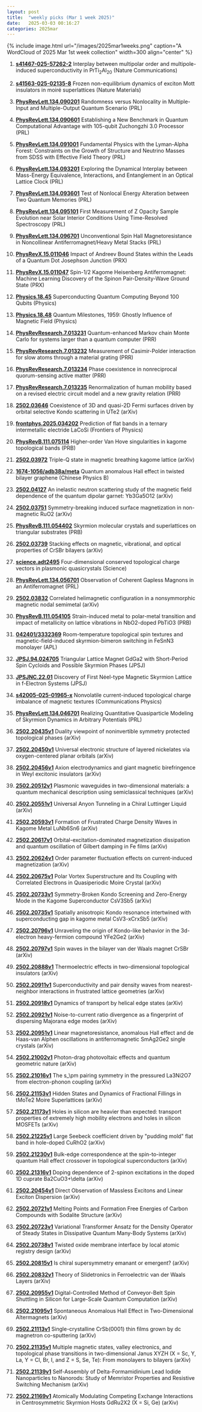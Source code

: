 ```yaml
---
layout: post
title:  "weekly picks (Mar 1 week 2025)"
date:   2025-03-03 00:16:27
categories: 2025mar
---
```


{% include image.html url="/images/2025mar1weeks.png" caption="A WordCloud of 2025 Mar 1st week collection" width=300 align="center" %}






1. **[s41467-025-57262-2](https://www.nature.com/articles/s41467-025-57262-2)** Interplay between multipolar order and multipole-induced superconductivity in PrTi<sub>2</sub>Al<sub>20</sub> (Nature Communications)

1. **[s41563-025-02135-8](https://www.nature.com/articles/s41563-025-02135-8)** Frozen non-equilibrium dynamics of exciton Mott insulators in moiré superlattices (Nature Materials)





1. **[PhysRevLett.134.090201](http://link.aps.org/doi/10.1103/PhysRevLett.134.090201)** Randomness versus Nonlocality in Multiple-Input and Multiple-Output Quantum Scenario (PRL)

1. **[PhysRevLett.134.090601](http://link.aps.org/doi/10.1103/PhysRevLett.134.090601)** Establishing a New Benchmark in Quantum Computational Advantage with 105-qubit Zuchongzhi 3.0 Processor (PRL)

1. **[PhysRevLett.134.091001](http://link.aps.org/doi/10.1103/PhysRevLett.134.091001)** Fundamental Physics with the Lyman-Alpha Forest: Constraints on the Growth of Structure and Neutrino Masses from SDSS with Effective Field Theory (PRL)

1. **[PhysRevLett.134.093201](http://link.aps.org/doi/10.1103/PhysRevLett.134.093201)** Exploring the Dynamical Interplay between Mass-Energy Equivalence, Interactions, and Entanglement in an Optical Lattice Clock (PRL)

1. **[PhysRevLett.134.093601](http://link.aps.org/doi/10.1103/PhysRevLett.134.093601)** Test of Nonlocal Energy Alteration between Two Quantum Memories (PRL)

1. **[PhysRevLett.134.095101](http://link.aps.org/doi/10.1103/PhysRevLett.134.095101)** First Measurement of Z Opacity Sample Evolution near Solar Interior Conditions Using Time-Resolved Spectroscopy (PRL)

1. **[PhysRevLett.134.096701](http://link.aps.org/doi/10.1103/PhysRevLett.134.096701)** Unconventional Spin Hall Magnetoresistance in Noncollinear Antiferromagnet/Heavy Metal Stacks (PRL)

1. **[PhysRevX.15.011046](http://link.aps.org/doi/10.1103/PhysRevX.15.011046)** Impact of Andreev Bound States within the Leads of a Quantum Dot Josephson Junction (PRX)

1. **[PhysRevX.15.011047](http://link.aps.org/doi/10.1103/PhysRevX.15.011047)** Spin-1/2 Kagome Heisenberg Antiferromagnet: Machine Learning Discovery of the Spinon Pair-Density-Wave Ground State (PRX)

1. **[Physics.18.45](http://link.aps.org/doi/10.1103/Physics.18.45)** Superconducting Quantum Computing Beyond 100 Qubits (Physics)

1. **[Physics.18.48](http://link.aps.org/doi/10.1103/Physics.18.48)** Quantum Milestones, 1959: Ghostly Influence of Magnetic Field (Physics)

1. **[PhysRevResearch.7.013231](http://link.aps.org/doi/10.1103/PhysRevResearch.7.013231)** Quantum-enhanced Markov chain Monte Carlo for systems larger than a quantum computer (PRR)

1. **[PhysRevResearch.7.013232](http://link.aps.org/doi/10.1103/PhysRevResearch.7.013232)** Measurement of Casimir-Polder interaction for slow atoms through a material grating (PRR)



1. **[PhysRevResearch.7.013234](http://link.aps.org/doi/10.1103/PhysRevResearch.7.013234)** Phase coexistence in nonreciprocal quorum-sensing active matter (PRR)

1. **[PhysRevResearch.7.013235](http://link.aps.org/doi/10.1103/PhysRevResearch.7.013235)** Renormalization of human mobility based on a revised electric circuit model and a new gravity relation (PRR)



1. **[2502.03646](https://arxiv.org/abs/2502.03646)** Coexistence of 3D and quasi-2D Fermi surfaces driven by orbital selective Kondo scattering in UTe2 (arXiv)


1. **[frontphys.2025.034202](https://journal.hep.com.cn/fop/EN/10.15302/frontphys.2025.034202)** Prediction of flat bands in a ternary intermetallic electride LaCoSi (Frontiers of Physics)

1. **[PhysRevB.111.075114](https://journals.aps.org/prb/abstract/10.1103/PhysRevB.111.075114)** Higher-order Van Hove singularities in kagome topological bands (PRB)



1. **[2502.03972](https://arxiv.org/abs/2502.03972)** Triple-Q state in magnetic breathing kagome lattice (arXiv)


1. **[1674-1056/adb38a/meta](https://iopscience.iop.org/article/10.1088/1674-1056/adb38a/meta)** Quantum anomalous Hall effect in twisted bilayer graphene (Chinese Physics B)

1. **[2502.04127](https://arxiv.org/abs/2502.04127)** An inelastic neutron scattering study of the magnetic field dependence of the quantum dipolar garnet: Yb3Ga5O12 (arXiv)



1. **[2502.03751](https://arxiv.org/abs/2502.03751)** Symmetry-breaking induced surface magnetization in non-magnetic RuO2 (arXiv)

1. **[PhysRevB.111.054402](https://journals.aps.org/prb/abstract/10.1103/PhysRevB.111.054402)** Skyrmion molecular crystals and superlattices on triangular substrates (PRB)

1. **[2502.03739](https://arxiv.org/abs/2502.03739)** Stacking effects on magnetic, vibrational, and optical properties of CrSBr bilayers (arXiv)


1. **[science.adt2495](https://www.science.org/doi/full/10.1126/science.adt2495)** Four-dimensional conserved topological charge vectors in plasmonic quasicrystals (Science)



1. **[PhysRevLett.134.056701](https://journals.aps.org/prl/abstract/10.1103/PhysRevLett.134.056701)** Observation of Coherent Gapless Magnons in an Antiferromagnet (PRL)


1. **[2502.03832](https://arxiv.org/abs/2502.03832)** Correlated helimagnetic configuration in a nonsymmorphic magnetic nodal semimetal (arXiv)



1. **[PhysRevB.111.054105](https://journals.aps.org/prb/abstract/10.1103/PhysRevB.111.054105)** Strain-induced metal to polar-metal transition and impact of metallicity on lattice vibrations in NbO2-doped PbTiO3 (PRB)

1. **[042401/3332369](https://pubs.aip.org/aip/apl/article-abstract/126/4/042401/3332369)** Room-temperature topological spin textures and magnetic-field-induced skyrmion-bimeron switching in FeSnN3 monolayer (APL)


1. **[JPSJ.94.024705](https://journals.jps.jp/doi/full/10.7566/JPSJ.94.024705)** Triangular Lattice Magnet GdGa2 with Short-Period Spin Cycloids and Possible Skyrmion Phases (JPSJ)

1. **[JPSJNC.22.01](https://journals.jps.jp/doi/abs/10.7566/JPSJNC.22.01)** Discovery of First Néel-type Magnetic Skyrmion Lattice in f-Electron Systems (JPSJ)

1. **[s42005-025-01965-x](https://www.nature.com/articles/s42005-025-01965-x)** Nonvolatile current-induced topological charge imbalance of magnetic textures (Communications Physics)


1. **[PhysRevLett.134.046701](https://journals.aps.org/prl/abstract/10.1103/PhysRevLett.134.046701)** Realizing Quantitative Quasiparticle Modeling of Skyrmion Dynamics in Arbitrary Potentials (PRL)

1. **[2502.20435v1](https://arxiv.org/abs/2502.20435)** Duality viewpoint of noninvertible symmetry protected topological phases (arXiv)

1. **[2502.20450v1](https://arxiv.org/abs/2502.20450)** Universal electronic structure of layered nickelates via oxygen-centered planar orbitals (arXiv)

1. **[2502.20456v1](https://arxiv.org/abs/2502.20456)** Axion electrodynamics and giant magnetic birefringence in Weyl excitonic insulators (arXiv)

1. **[2502.20512v1](https://arxiv.org/abs/2502.20512)** Plasmonic waveguides in two-dimensional materials: a quantum mechanical description using semiclassical techniques (arXiv)

1. **[2502.20551v1](https://arxiv.org/abs/2502.20551)** Universal Anyon Tunneling in a Chiral Luttinger Liquid (arXiv)

1. **[2502.20593v1](https://arxiv.org/abs/2502.20593)** Formation of Frustrated Charge Density Waves in Kagome Metal LuNb6Sn6 (arXiv)

1. **[2502.20617v1](https://arxiv.org/abs/2502.20617)** Orbital-excitation-dominated magnetization dissipation and quantum oscillation of Gilbert damping in Fe films (arXiv)

1. **[2502.20624v1](https://arxiv.org/abs/2502.20624)** Order parameter fluctuation effects on current-induced magnetization (arXiv)

1. **[2502.20675v1](https://arxiv.org/abs/2502.20675)** Polar Vortex Superstructure and Its Coupling with Correlated Electrons in Quasiperiodic Moire Crystal (arXiv)

1. **[2502.20733v1](https://arxiv.org/abs/2502.20733)** Symmetry-Broken Kondo Screening and Zero-Energy Mode in the Kagome Superconductor CsV3Sb5 (arXiv)

1. **[2502.20735v1](https://arxiv.org/abs/2502.20735)** Spatially anisotropic Kondo resonance intertwined with superconducting gap in kagome metal CsV3-xCrxSb5 (arXiv)

1. **[2502.20796v1](https://arxiv.org/abs/2502.20796)** Unraveling the origin of Kondo-like behavior in the 3d-electron heavy-fermion compound YFe2Ge2 (arXiv)

1. **[2502.20797v1](https://arxiv.org/abs/2502.20797)** Spin waves in the bilayer van der Waals magnet CrSBr (arXiv)

1. **[2502.20888v1](https://arxiv.org/abs/2502.20888)** Thermoelectric effects in two-dimensional topological insulators (arXiv)

1. **[2502.20911v1](https://arxiv.org/abs/2502.20911)** Superconductivity and pair density waves from nearest-neighbor interactions in frustrated lattice geometries (arXiv)

1. **[2502.20918v1](https://arxiv.org/abs/2502.20918)** Dynamics of transport by helical edge states (arXiv)

1. **[2502.20921v1](https://arxiv.org/abs/2502.20921)** Noise-to-current ratio divergence as a fingerprint of dispersing Majorana edge modes (arXiv)

1. **[2502.20951v1](https://arxiv.org/abs/2502.20951)** Linear magnetoresistance, anomalous Hall effect and de Haas-van Alphen oscillations in antiferromagnetic SmAg2Ge2 single crystals (arXiv)

1. **[2502.21002v1](https://arxiv.org/abs/2502.21002)** Photon-drag photovoltaic effects and quantum geometric nature (arXiv)

1. **[2502.21016v1](https://arxiv.org/abs/2502.21016)** The s_\pm pairing symmetry in the pressured La3Ni2O7 from electron-phonon coupling (arXiv)

1. **[2502.21153v1](https://arxiv.org/abs/2502.21153)** Hidden States and Dynamics of Fractional Fillings in tMoTe2 Moire Superlattices (arXiv)

1. **[2502.21173v1](https://arxiv.org/abs/2502.21173)** Holes in silicon are heavier than expected: transport properties of extremely high mobility electrons and holes in silicon MOSFETs (arXiv)

1. **[2502.21225v1](https://arxiv.org/abs/2502.21225)** Large Seebeck coefficient driven by "pudding mold" flat band in hole-doped CuRhO2 (arXiv)

1. **[2502.21230v1](https://arxiv.org/abs/2502.21230)** Bulk-edge correspondence at the spin-to-integer quantum Hall effect crossover in topological superconductors (arXiv)

1. **[2502.21316v1](https://arxiv.org/abs/2502.21316)** Doping dependence of 2-spinon excitations in the doped 1D cuprate Ba2CuO3+\delta (arXiv)

1. **[2502.20454v1](https://arxiv.org/abs/2502.20454)** Direct Observation of Massless Excitons and Linear Exciton Dispersion (arXiv)

1. **[2502.20721v1](https://arxiv.org/abs/2502.20721)** Melting Points and Formation Free Energies of Carbon Compounds with Sodalite Structure (arXiv)

1. **[2502.20723v1](https://arxiv.org/abs/2502.20723)** Variational Transformer Ansatz for the Density Operator of Steady States in Dissipative Quantum Many-Body Systems (arXiv)

1. **[2502.20738v1](https://arxiv.org/abs/2502.20738)** Twisted oxide membrane interface by local atomic registry design (arXiv)

1. **[2502.20815v1](https://arxiv.org/abs/2502.20815)** Is chiral supersymmetry emanant or emergent? (arXiv)

1. **[2502.20832v1](https://arxiv.org/abs/2502.20832)** Theory of Slidetronics in Ferroelectric van der Waals Layers (arXiv)

1. **[2502.20955v1](https://arxiv.org/abs/2502.20955)** Digital-Controlled Method of Conveyor-Belt Spin Shuttling in Silicon for Large-Scale Quantum Computation (arXiv)

1. **[2502.21095v1](https://arxiv.org/abs/2502.21095)** Spontaneous Anomalous Hall Effect in Two-Dimensional Altermagnets (arXiv)

1. **[2502.21113v1](https://arxiv.org/abs/2502.21113)** Single-crystalline CrSb(0001) thin films grown by dc magnetron co-sputtering (arXiv)

1. **[2502.21135v1](https://arxiv.org/abs/2502.21135)** Multiple magnetic states, valley electronics, and topological phase transitions in two-dimensional Janus XYZH (X = Sc, Y, La, Y = Cl, Br, I, and Z = S, Se, Te): From monolayers to bilayers (arXiv)

1. **[2502.21139v1](https://arxiv.org/abs/2502.21139)** Self-Assembly of Delta-Formamidinium Lead Iodide Nanoparticles to Nanorods: Study of Memristor Properties and Resistive Switching Mechanism (arXiv)

1. **[2502.21169v1](https://arxiv.org/abs/2502.21169)** Atomically Modulating Competing Exchange Interactions in Centrosymmetric Skyrmion Hosts GdRu2X2 (X = Si, Ge) (arXiv)

